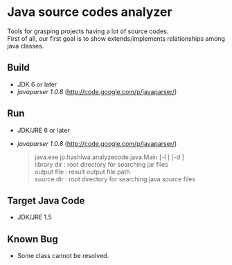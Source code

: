 # Java source codes analyzer

Tools for grasping projects having a lot of source codes.  
First of all, our first goal is to show extends/implements relationships among java classes.

## Build
* JDK 6 or later
* *javaparser 1.0.8* (http://code.google.com/p/javaparser/)

## Run
* JDK/JRE 6 or later
* *javaparser 1.0.8* (http://code.google.com/p/javaparser/)

    >java.exe jp.hashiwa.analyzecode.java.Main [-l <library dir>] [-d <output file>] <source dir>  
        library dir : root directory for searching jar files  
        output file : result output file path  
        source dir  : root directory for searching java source files  

## Target Java Code
* JDK/JRE 1.5

## Known Bug
* Some class cannot be resolved.

